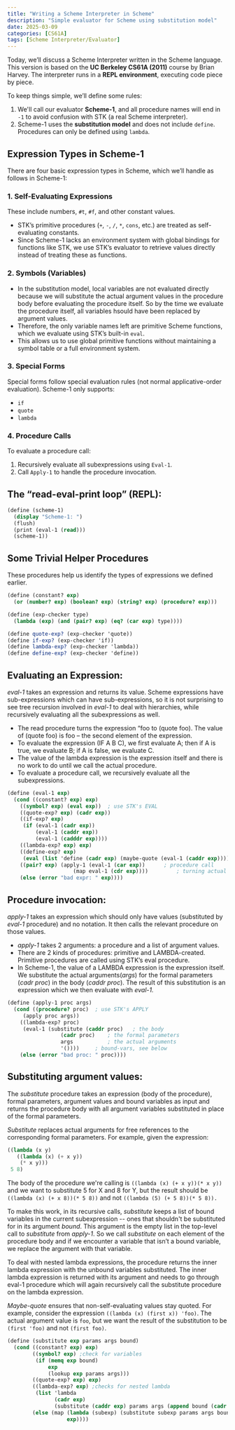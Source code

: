 ```yaml
---
title: "Writing a Scheme Interpreter in Scheme"
description: "Simple evaluator for Scheme using substitution model"
date: 2025-03-09
categories: [CS61A]
tags: [Scheme Interpreter/Evaluator]
---
```


<p>Today, we’ll discuss a Scheme Interpreter written in the Scheme language. This version is based on the <strong>UC Berkeley CS61A (2011)</strong> course by Brian Harvey. The interpreter runs in a <strong>REPL environment</strong>, executing code piece by piece.</p>

<p>To keep things simple, we’ll define some rules:</p>

<ol>
  <li>We'll call our evaluator <strong>Scheme-1</strong>, and all procedure names will end in <code>-1</code> to avoid confusion with STK (a real Scheme interpreter).</li>
  <li>Scheme-1 uses the <strong>substitution model</strong> and does not include <code>define</code>. Procedures can only be defined using <code>lambda</code>.</li>
</ol>

<h2>Expression Types in Scheme-1</h2>

<p>There are four basic expression types in Scheme, which we’ll handle as follows in Scheme-1:</p>

<h3>1. Self-Evaluating Expressions</h3>

<p>These include numbers, <code>#t</code>, <code>#f</code>, and other constant values.</p>

<ul>
  <li>STK’s primitive procedures (<code>+</code>, <code>-</code>, <code>/</code>, <code>*</code>, <code>cons</code>, etc.) are treated as self-evaluating constants.</li>
  <li>Since Scheme-1 lacks an environment system with global bindings for functions like STK, we use STK’s evaluator to retrieve values directly instead of treating these as functions.</li>
</ul>

<h3>2. Symbols (Variables)</h3>

<ul>
  <li>In the substitution model, local variables are not evaluated directly because we will substitute the actual argument values in the procedure body before evaluating the procedure itself. So by the time we evaluate the procedure itself, all variables hsould have been replaced by argument values. </li>
  <li>Therefore, the only variable names left are primitive Scheme functions, which we evaluate using STK’s built-in <code>eval</code>.</li>
  <li>This allows us to use global primitive functions without maintaining a symbol table or a full environment system.</li>
</ul>

<h3>3. Special Forms</h3>

<p>Special forms follow special evaluation rules (not normal applicative-order evaluation). Scheme-1 only supports:</p>

<ul>
  <li><code>if</code></li>
  <li><code>quote</code></li>
  <li><code>lambda</code></li>
</ul>

<h3>4. Procedure Calls</h3>

<p>To evaluate a procedure call:</p>

<ol>
  <li>Recursively evaluate all subexpressions using <code>Eval-1</code>.</li>
  <li>Call <code>Apply-1</code> to handle the procedure invocation.</li>
</ol>

<h2>The “read-eval-print loop” (REPL):</h2>

```scheme
(define (scheme-1)
  (display "Scheme-1: ")
  (flush)
  (print (eval-1 (read)))
  (scheme-1))
```

<h2>Some Trivial Helper Procedures</h2>

<p>These procedures help us identify the types of expressions we defined earlier.</p>

```scheme
(define (constant? exp)
  (or (number? exp) (boolean? exp) (string? exp) (procedure? exp)))

(define (exp-checker type)
  (lambda (exp) (and (pair? exp) (eq? (car exp) type))))

(define quote-exp? (exp-checker 'quote))
(define if-exp? (exp-checker 'if))
(define lambda-exp? (exp-checker 'lambda))
(define define-exp? (exp-checker 'define))
```

<h2>Evaluating an Expression:</h2>

<p><i>eval-1</i> takes an expression and returns its value. Scheme expressions have sub-expressions which can have sub-expressions, so it is not surprising to see tree recursion involved in <i>eval-1</i> to deal with hierarchies, while recursively evaluating all the subexpressions as well. </p>

<ul>
  <li>The read procedure turns the expression “foo to (quote foo). The value of (quote foo) is foo – the second element of the expression.</li>
  <li>To evaluate the expression (IF A B C), we first evaluate A; then if A is true, we evaluate B; if A is false, we evaluate C.</li>
  <li>The value of the lambda expression is the expression itself and there is no work to do until we call the actual procedure. </li>
  <li>To evaluate a procedure call, we recursively evaluate all the subexpressions. </li>
</ul>

```scheme
(define (eval-1 exp)
  (cond ((constant? exp) exp) 
	((symbol? exp) (eval exp))	; use STK's EVAL
	((quote-exp? exp) (cadr exp))
	((if-exp? exp)
	 (if (eval-1 (cadr exp))
	     (eval-1 (caddr exp))
	     (eval-1 (cadddr exp))))
	((lambda-exp? exp) exp)
	((define-exp? exp)
	 (eval (list 'define (cadr exp) (maybe-quote (eval-1 (caddr exp))))))
	((pair? exp) (apply-1 (eval-1 (car exp))      ; procedure call
			         (map eval-1 (cdr exp))))         ; turning actual argument expressions into argument values by tree recursion
	(else (error "bad expr: " exp))))
```

<h2>Procedure invocation:</h2>

<p><i>apply-1</i> takes an expression which should only have values (substituted by <i>eval-1</i> procedure) and no notation. It then calls the relevant procedure on those values. </p>

<ul>
  <li><i>apply-1</i> takes 2 arguments: a procedure and a list of argument values.</li>
  <li>There are 2 kinds of procedures: primitive and LAMBDA-created. Primitive procedures are called using STK’s eval procedure.</li>
  <li>In Scheme-1, the value of a LAMBDA expression is the expression itself. We substitute the actual arguments(<i>args</i>) for the formal parameters (<i>cadr proc</i>) in the body (<i>caddr proc</i>). The result of this substitution is an expression which we then evaluate with <i>eval-1.</i></li>
</ul>

```scheme
(define (apply-1 proc args)
  (cond ((procedure? proc)	; use STK's APPLY
	 (apply proc args))
	((lambda-exp? proc)
	 (eval-1 (substitute (caddr proc)   ; the body
			     (cadr proc)    ; the formal parameters
			     args           ; the actual arguments
			     '())))	    ; bound-vars, see below
	(else (error "bad proc: " proc))))
```

<h2>Substituting argument values:</h2>

<p>The <i>substitute</i> procedure takes an expression (body of the procedure), formal parameters, argument values and bound variables as input and returns the procedure body with all argument variables substituted in place of the formal parameters. </p>

<p><i>Substitute</i> replaces actual arguments for free references to the corresponding formal parameters. For example, given the expression:</p>

```scheme
((lambda (x y)
   ((lambda (x) (+ x y))
    (* x y)))
 5 8)
```

<p>The body of the procedure we're calling is <code>((lambda (x) (+ x y))(* x y))</code> and we want to substitute 5 for X and 8 for Y, but the result should be <code> ((lambda (x) (+ x 8))(* 5 8))</code> and not  <code>((lambda (5) (+ 5 8))(* 5 8)).</code></p>

<p>To make this work, in its recursive calls, <i>substitute</i> keeps a list of bound variables in the current subexpression -- ones that shouldn't be substituted for in its argument <i>bound</i>.  This argument is the empty list in the top-level call to <i>substitute</i> from <i>apply-1</i>. So we call <i>substitute</i> on each element of the procedure body and if we encounter a variable that isn’t a bound variable, we replace the argument with that variable.

<p>To deal with nested lambda expressions, the procedure returns the inner lambda expression with the unbound variables substituted. The inner lambda expression is returned with its argument and needs to go through eval-1 procedure which will again recursively call the substitute procedure on the lambda expression.</p>

<p><i>Maybe-quote</i> ensures that non-self-evaluating values stay quoted. For example, consider the expression <code>((lambda (x) (first x)) 'foo)</code>. The actual argument value is <code>foo</code>, but we want the result of the substitution to be <code>(first 'foo)</code> and not <code>(first foo)</code>.</p>

```scheme
(define (substitute exp params args bound)
  (cond ((constant? exp) exp)
        ((symbol? exp) ;check for variables
         (if (memq exp bound)
             exp
             (lookup exp params args)))
        ((quote-exp? exp) exp)
        ((lambda-exp? exp) ;checks for nested lambda
         (list 'lambda
               (cadr exp)
               (substitute (caddr exp) params args (append bound (cadr exp)))))
        (else (map (lambda (subexp) (substitute subexp params args bound))
                   exp))))
```

